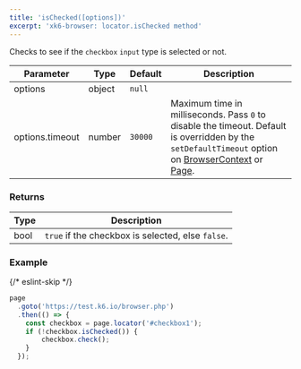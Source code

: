 ```yaml
---
title: 'isChecked([options])'
excerpt: 'xk6-browser: locator.isChecked method'
---
```


Checks to see if the `checkbox` `input` type is selected or not.

<TableWithNestedRows>

| Parameter       | Type   | Default | Description                                                                                                                                                                                                                           |
|-----------------|--------|---------|---------------------------------------------------------------------------------------------------------------------------------------------------------------------------------------------------------------------------------------|
| options         | object | `null`  |                                                                                                                                                                                                                      |
| options.timeout | number | `30000` | Maximum time in milliseconds. Pass `0` to disable the timeout. Default is overridden by the `setDefaultTimeout` option on [BrowserContext](/javascript-api/xk6-browser/api/browsercontext/) or [Page](/javascript-api/xk6-browser/api/page/). |

</TableWithNestedRows>

### Returns

| Type | Description                                       |
|------|---------------------------------------------------|
| bool | `true` if the checkbox is selected, else `false`. |

### Example

<CodeGroup labels={[]}>

{/* eslint-skip */}

```javascript
page
  .goto('https://test.k6.io/browser.php')
  .then(() => {
    const checkbox = page.locator('#checkbox1');
    if (!checkbox.isChecked()) {
        checkbox.check();
    }
  });
```

</CodeGroup>
